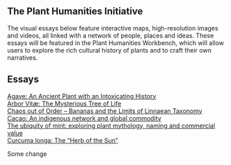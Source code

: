 ## The Plant Humanities Initiative

The visual essays below feature interactive maps, high-resolution images and videos, all linked with a network of people, places and ideas.  These essays will be featured in the Plant Humanities Workbench, which will allow users to explore the rich cultural history of plants and to craft their own narratives.

## Essays

[Agave: An Ancient Plant with an Intoxicating History](/Agave)  
[Arbor Vitæ: The Mysterious Tree of Life](/arbor_vitae)  
[Chaos out of Order – Bananas and the Limits of Linnaean Taxonomy](/Banana)  
[Cacao: An indigenous network and global commodity](/cacao)  
[The ubiquity of mint: exploring plant mythology, naming and commercial value](/mint)  
[Curcuma longa: The “Herb of the Sun”](/turmeric)

Some change
<!--stackedit_data:
eyJoaXN0b3J5IjpbMTcyMzQ0MzY5MV19
-->
